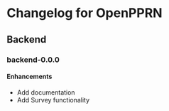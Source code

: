 # Changelog for OpenPPRN

## Backend

### backend-0.0.0

#### Enhancements
- Add documentation
- Add Survey functionality

